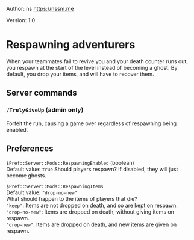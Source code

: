 Author: ns
https://nssm.me

Version: 1.0

# Respawning adventurers

When your teammates fail to revive you and your death counter runs out,
you respawn at the start of the level instead of becoming a ghost.
By default, you drop your items, and will have to recover them.

## Server commands

### `/TrulyGiveUp` (admin only)

Forfeit the run, causing a game over regardless of respawning being enabled.

## Preferences

`$Pref::Server::Mods::RespawningEnabled` (boolean)  
Default value: `true`
Should players respawn? If disabled, they will just become ghosts.  

`$Pref::Server::Mods::RespawningItems`  
Default value: `"drop-no-new"`  
What should happen to the items of players that die?  
`"keep"`: Items are not dropped on death, and so are kept on respawn.  
`"drop-no-new"`: Items are dropped on death, without giving items on respawn.  
`"drop-new"`: Items are dropped on death, and new items are given on respawn.

